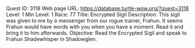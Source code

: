 Quest ID: 3118
Web page URL: https://database.turtle-wow.org/?quest=3118
Level: 1
Min Level: 1
Race: 77
Title: Encrypted Sigil
Description: This sigil was given to me by a messenger from our rogue trainer, Frahun. It seems Frahun would have words with you when you have a moment. Read it and bring it to him afterwards.
Objective: Read the Encrypted Sigil and speak to Frahun Shadewhisper in Shadowglen.
